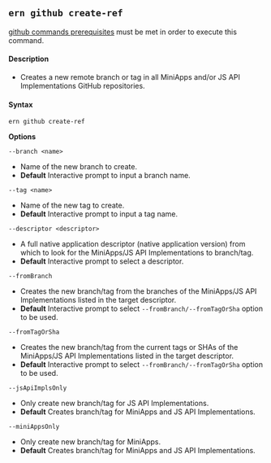 ## `ern github create-ref`

[github commands prerequisites] must be met in order to execute this command.

#### Description

* Creates a new remote branch or tag in all MiniApps and/or JS API Implementations GitHub repositories.

#### Syntax

`ern github create-ref` 

**Options**  

`--branch <name>`

* Name of the new branch to create.
* **Default** Interactive prompt to input a branch name.

`--tag <name>`

* Name of the new tag to create.
* **Default** Interactive prompt to input a tag name.

`--descriptor <descriptor>`

* A full native application descriptor (native application version) from which to look for the MiniApps/JS API Implementations to branch/tag.
* **Default** Interactive prompt to select a descriptor.

`--fromBranch`

* Creates the new branch/tag from the branches of the MiniApps/JS API Implementations listed in the target descriptor.
* **Default** Interactive prompt to select `--fromBranch/--fromTagOrSha` option to be used.

`--fromTagOrSha`

* Creates the new branch/tag from the current tags or SHAs of the MiniApps/JS API Implementations listed in the target descriptor.
* **Default** Interactive prompt to select `--fromBranch/--fromTagOrSha` option to be used.

`--jsApiImplsOnly`

* Only create new branch/tag for JS API Implementations.
* **Default** Creates branch/tag for MiniApps and JS API Implementations.

`--miniAppsOnly`

* Only create new branch/tag for MiniApps.
* **Default** Creates branch/tag for MiniApps and JS API Implementations.

[github commands prerequisites]: ../github.md
